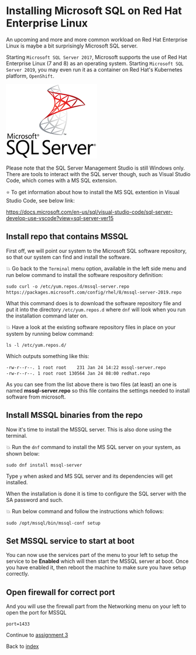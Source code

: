 # Installing Microsoft SQL on Red Hat Enterprise Linux

An upcoming and more and more common workload on Red Hat Enterprise Linux is maybe a bit surprisingly Microsoft SQL server.

Starting ```Microsoft SQL Server 2017```, Microsoft supports the use of Red Hat Enterprise Linux (7 and 8) as an operating system. Starting ```Microsoft SQL Server 2019```, you may even run it as a container on Red Hat's Kubernetes platform, ```OpenShift```.

![microsoft sql server](images/mssql.png)

Please note that the SQL Server Management Studio is still Windows only. There are tools to interact with the SQL server though, such as Visual Studio Code, which comes with a MS SQL extension.

:star: To get information about how to install the MS SQL extention in Visual Studio Code, see below link:

https://docs.microsoft.com/en-us/sql/visual-studio-code/sql-server-develop-use-vscode?view=sql-server-ver15

## Install repo that contains MSSQL

First off, we will point our system to the Microsoft SQL software repository, so that our system can find and install the software.

:boom: Go back to the ```Terminal``` menu option, available in the left side menu and run below command to install the software respository definition:

```
sudo curl -o /etc/yum.repos.d/mssql-server.repo https://packages.microsoft.com/config/rhel/8/mssql-server-2019.repo
```

What this command does is to download the software repository file and put it into the directory  ```/etc/yum.repos.d``` where ```dnf``` will look when you run the installation command later on.

:boom: Have a look at the existing software repository files in place on your system by running below command:
```
ls -l /etc/yum.repos.d/
```
Which outputs something like this:
```
-rw-r--r--. 1 root root    231 Jan 24 14:22 mssql-server.repo
-rw-r--r--. 1 root root 130564 Jan 24 08:00 redhat.repo
```
As you can see from the list above there is two files (at least) an one is named **mssql-server.repo** so this file contains the settings needed to install software from microsoft.

## Install MSSQL binaries from the repo

Now it's time to install the MSSQL server. This is also done using the terminal.

:boom: Run the ```dnf``` command to install the MS SQL server on your system, as shown below:

```
sudo dnf install mssql-server
```

Type ```y``` when asked and MS SQL server and its dependencies will get installed.

When the installation is done it is time to configure the SQL server with the SA password and such.

:boom: Run below command and follow the instructions which follows:
```
sudo /opt/mssql/bin/mssql-conf setup
```

## Set MSSQL service to start at boot

You can now use the services part of the menu to your left to setup the service to be **Enabled** which will then start the MSSQL server at boot. Once you have enabled it, then reboot the machine to make sure you have setup correctly.

## Open firewall for correct port

And you will use the firewall part from the Networking menu on your left to open the port for MSSQL
```
port=1433
```

Continue to [assignment 3](assign3.md)

Back to [index](thews.md)
